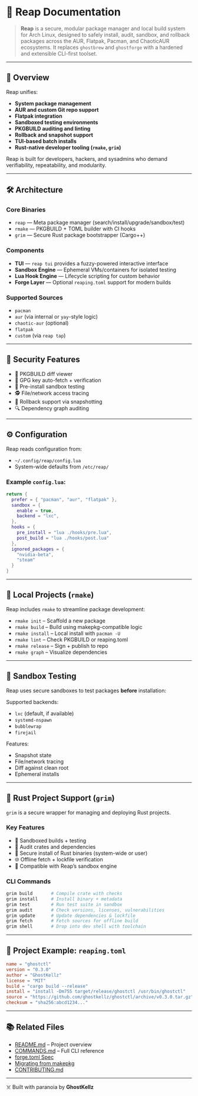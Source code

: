 # 📘 Reap Documentation

> **Reap** is a secure, modular package manager and local build system for Arch Linux, designed to safely install, audit, sandbox, and rollback packages across the AUR, Flatpak, Pacman, and ChaoticAUR ecosystems.
> It replaces `ghostbrew` and `ghostforge` with a hardened and extensible CLI-first toolset.

---

## 🔧 Overview

Reap unifies:

* **System package management**
* **AUR and custom Git repo support**
* **Flatpak integration**
* **Sandboxed testing environments**
* **PKGBUILD auditing and linting**
* **Rollback and snapshot support**
* **TUI-based batch installs**
* **Rust-native developer tooling (`rmake`, `grim`)**

Reap is built for developers, hackers, and sysadmins who demand verifiability, repeatability, and modularity.

---

## 🛠 Architecture

### Core Binaries

* `reap` — Meta package manager (search/install/upgrade/sandbox/test)
* `rmake` — PKGBUILD + TOML builder with CI hooks
* `grim` — Secure Rust package bootstrapper (Cargo++)

### Components

* **TUI** — `reap tui` provides a fuzzy-powered interactive interface
* **Sandbox Engine** — Ephemeral VMs/containers for isolated testing
* **Lua Hook Engine** — Lifecycle scripting for custom behavior
* **Forge Layer** — Optional `reaping.toml` support for modern builds

### Supported Sources

* `pacman`
* `aur` (via internal or `yay`-style logic)
* `chaotic-aur` (optional)
* `flatpak`
* `custom` (via `reap tap`)

---

## 🔐 Security Features

* 💾 PKGBUILD diff viewer
* 🔐 GPG key auto-fetch + verification
* 🧪 Pre-install sandbox testing
* 🕵️ File/network access tracing
* 📀 Rollback support via snapshotting
* 🔍 Dependency graph auditing

---

## ⚙️ Configuration

Reap reads configuration from:

* `~/.config/reap/config.lua`
* System-wide defaults from `/etc/reap/`

### Example `config.lua`:

```lua
return {
  prefer = { "pacman", "aur", "flatpak" },
  sandbox = {
    enable = true,
    backend = "lxc",
  },
  hooks = {
    pre_install = "lua ./hooks/pre.lua",
    post_build = "lua ./hooks/post.lua"
  },
  ignored_packages = {
    "nvidia-beta",
    "steam"
  }
}
```

---

## 📆 Local Projects (`rmake`)

Reap includes `rmake` to streamline package development:

* `rmake init` – Scaffold a new package
* `rmake build` – Build using makepkg-compatible logic
* `rmake install` – Local install with `pacman -U`
* `rmake lint` – Check PKGBUILD or reaping.toml
* `rmake release` – Sign + publish to repo
* `rmake graph` – Visualize dependencies

---

## 🧪 Sandbox Testing

Reap uses secure sandboxes to test packages **before** installation:

Supported backends:

* `lxc` (default, if available)
* `systemd-nspawn`
* `bubblewrap`
* `firejail`

Features:

* Snapshot state
* File/network tracing
* Diff against clean root
* Ephemeral installs

---

## 🧰 Rust Project Support (`grim`)

`grim` is a secure wrapper for managing and deploying Rust projects.

### Key Features

* 🧱 Sandboxed builds + testing
* 🔐 Audit crates and dependencies
* 📆 Secure install of Rust binaries (system-wide or user)
* 🌐 Offline fetch + lockfile verification
* 🧪 Compatible with Reap’s sandbox engine

### CLI Commands

```bash
grim build       # Compile crate with checks
grim install     # Install binary + metadata
grim test        # Run test suite in sandbox
grim audit       # Check versions, licenses, vulnerabilities
grim update      # Update dependencies & lockfile
grim fetch       # Fetch sources for offline build
grim shell       # Drop into dev shell with toolchain
```

---

## 📁 Project Example: `reaping.toml`

```toml
name = "ghostctl"
version = "0.3.0"
author = "GhostKellz"
license = "MIT"
build = "cargo build --release"
install = "install -Dm755 target/release/ghostctl /usr/bin/ghostctl"
source = "https://github.com/ghostkellz/ghostctl/archive/v0.3.0.tar.gz"
checksum = "sha256:abcd1234..."
```

---

## 📚 Related Files

* [README.md](./README.md) – Project overview
* [COMMANDS.md](./COMMANDS.md) – Full CLI reference
* [forge.toml Spec](https://github.com/ghostkellz/ghostforge/wiki/forge.toml-Spec)
* [Migrating from makepkg](https://github.com/ghostkellz/ghostforge/wiki/Migrating-from-Makepkg)
* [CONTRIBUTING.md](./CONTRIBUTING.md)

---

☠️ Built with paranoia by **GhostKellz**

